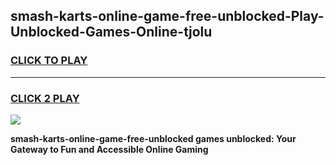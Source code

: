 
## smash-karts-online-game-free-unblocked-Play-Unblocked-Games-Online-tjolu
<h3>
<a href="https://premium76.site?title=smash-karts-online-game-free-unblocked&ref=25A">CLICK TO PLAY</a></h3>
<hr>

<h3>
<a href="https://premium76.site?title=smash-karts-online-game-free-unblocked&ref=25A">CLICK 2 PLAY</a>
  
</h3>

<a href="https://premium76.site?title=smash-karts-online-game-free-unblocked&ref=25A"><img src="https://clearcache.store/games.png"></a>


**smash-karts-online-game-free-unblocked games unblocked: Your Gateway to Fun and Accessible Online Gaming**
